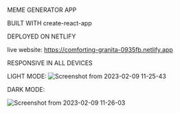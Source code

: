 MEME GENERATOR APP


BUILT WITH create-react-app


DEPLOYED ON NETLIFY


live website: https://comforting-granita-0935fb.netlify.app



RESPONSIVE IN ALL DEVICES



LIGHT MODE:
 ![Screenshot from 2023-02-09 11-25-43](https://user-images.githubusercontent.com/114683429/217757931-a618c502-ce2f-4924-89f8-e60cc46bacaf.png)



DARK MODE:

![Screenshot from 2023-02-09 11-26-03](https://user-images.githubusercontent.com/114683429/217757970-cb6a507a-8eb4-4d92-990a-3c3b132b86f5.png)
